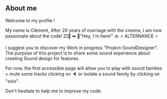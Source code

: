 ## About me
Welcome to my profile !

My name is Clément,
After 20 years of marriage with the cinema, I am now passionate about the code! 
&#127902;&#127909; &#10145; &#127979;"Hey, I'm here!"  &#128284; &#11088; ALTERNANCE &#11088;

I suggest you to discover my Work in progress "Project-SoundDesigner". 
The purpose of this project is to share some sound experience about creating Sound design for features. 

For now, the first accessible page will allow you to play with sound families = mute some tracks clicking on &#128264; or isolate a sound family by clicking on "solo".

Don't hesitate to help me to improve my code.

